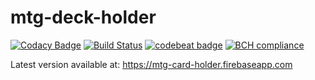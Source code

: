 # mtg-deck-holder

[![Codacy Badge](https://api.codacy.com/project/badge/Grade/53595c6eecb1490b9d0de869b401c5d1)](https://app.codacy.com/gh/daymosik/mtg-card-holder?utm_source=github.com&utm_medium=referral&utm_content=daymosik/mtg-card-holder&utm_campaign=Badge_Grade_Settings)
[![Build Status](https://github.com/daymosik/mtg-card-holder/workflows/build/badge.svg)](https://github.com/daymosik/mtg-card-holder/actions?query=workflow%3Abuild)
[![codebeat badge](https://codebeat.co/badges/e656c153-112e-4c47-b9c9-9773004bbd30)](https://codebeat.co/projects/github-com-daymosik-mtg-card-holder-master)
[![BCH compliance](https://bettercodehub.com/edge/badge/daymosik/mtg-card-holder?branch=master)](https://bettercodehub.com/)

Latest version available at: https://mtg-card-holder.firebaseapp.com
